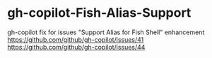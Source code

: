 # gh-copilot-Fish-Alias-Support
gh-copilot  fix for issues "Support Alias for Fish Shell" enhancement https://github.com/github/gh-copilot/issues/41 https://github.com/github/gh-copilot/issues/44 
